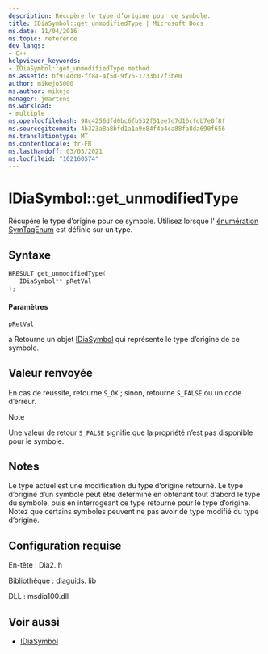 ```yaml
---
description: Récupère le type d’origine pour ce symbole.
title: IDiaSymbol::get_unmodifiedType | Microsoft Docs
ms.date: 11/04/2016
ms.topic: reference
dev_langs:
- C++
helpviewer_keywords:
- IDiaSymbol::get_unmodifiedType method
ms.assetid: bf914dc0-ff84-4f5d-9f75-1733b17f3be0
author: mikejo5000
ms.author: mikejo
manager: jmartens
ms.workload:
- multiple
ms.openlocfilehash: 98c4256dfd0bc6fb532f51ee7d7d16cfdb7e0f8f
ms.sourcegitcommit: 4b323a8a8bfd1a1a9e84f4b4ca88fa8da690f656
ms.translationtype: MT
ms.contentlocale: fr-FR
ms.lasthandoff: 03/05/2021
ms.locfileid: "102160574"
---
```

# <a name="idiasymbolget_unmodifiedtype"></a>IDiaSymbol::get_unmodifiedType
Récupère le type d’origine pour ce symbole. Utilisez lorsque l' [énumération SymTagEnum](../../debugger/debug-interface-access/symtagenum.md) est définie sur un type.

## <a name="syntax"></a>Syntaxe

```C++
HRESULT get_unmodifiedType( 
   IDiaSymbol** pRetVal
);
```

#### <a name="parameters"></a>Paramètres
 `pRetVal`

à Retourne un objet [IDiaSymbol](../../debugger/debug-interface-access/idiasymbol.md) qui représente le type d’origine de ce symbole.

## <a name="return-value"></a>Valeur renvoyée
 En cas de réussite, retourne `S_OK` ; sinon, retourne `S_FALSE` ou un code d’erreur.

> [!NOTE]
> Une valeur de retour `S_FALSE` signifie que la propriété n’est pas disponible pour le symbole.

## <a name="remarks"></a>Notes
 Le type actuel est une modification du type d’origine retourné. Le type d’origine d’un symbole peut être déterminé en obtenant tout d’abord le type du symbole, puis en interrogeant ce type retourné pour le type d’origine. Notez que certains symboles peuvent ne pas avoir de type modifié du type d’origine.

## <a name="requirements"></a>Configuration requise
 En-tête : Dia2. h

 Bibliothèque : diaguids. lib

 DLL : msdia100.dll

## <a name="see-also"></a>Voir aussi
- [IDiaSymbol](../../debugger/debug-interface-access/idiasymbol.md)
